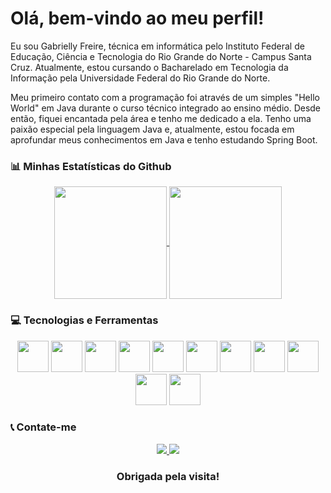 # Olá, bem-vindo ao meu perfil!

Eu sou Gabrielly Freire, técnica em informática pelo Instituto Federal de Educação, Ciência e Tecnologia do Rio Grande do Norte - Campus Santa Cruz. Atualmente, estou cursando o Bacharelado em Tecnologia da Informação pela Universidade Federal do Rio Grande do Norte.

Meu primeiro contato com a programação foi através de um simples "Hello World" em Java durante o curso técnico integrado ao ensino médio. Desde então, fiquei encantada pela área e tenho me dedicado a ela. Tenho uma paixão especial pela linguagem Java e, atualmente, estou focada em aprofundar meus conhecimentos em Java e tenho estudando Spring Boot.

### :bar_chart: Minhas Estatísticas do Github
<div align="center">
<a href="https://github.com/anuraghazra/github-readme-stats">
	<img height=180 align="center" src="https://github-readme-stats.vercel.app/api?username=gabrielly-freire&theme=cobalt" />
</a>
<a href="https://github.com/gabrielly-freire/convoychat">
	<img height=180 align="center" src="https://github-readme-stats.vercel.app/api/top-langs?username=gabrielly-freire&layout=compact&langs_count=8&card_width=320&theme=cobalt" />
</a>
</div>

### :computer: Tecnologias e Ferramentas
<div align="center">
	<img src="https://cdn.jsdelivr.net/gh/devicons/devicon/icons/java/java-original.svg" height=50px>
	<img src="https://cdn.jsdelivr.net/gh/devicons/devicon/icons/javascript/javascript-original.svg" height=50px>
	<img src="https://cdn.jsdelivr.net/gh/devicons/devicon/icons/python/python-original.svg" height=50px>
	<img src="https://cdn.jsdelivr.net/gh/devicons/devicon/icons/html5/html5-original.svg" height=50px>
	<img src="https://cdn.jsdelivr.net/gh/devicons/devicon/icons/css3/css3-original.svg" height=50px>
	<img src="https://cdn.jsdelivr.net/gh/devicons/devicon/icons/bootstrap/bootstrap-original.svg" height=50px>
	<img src="https://cdn.jsdelivr.net/gh/devicons/devicon/icons/markdown/markdown-original.svg" height=50px>
	<img src="https://cdn.jsdelivr.net/gh/devicons/devicon/icons/jest/jest-plain.svg" height=50px>
	<img src="https://cdn.jsdelivr.net/gh/devicons/devicon/icons/mysql/mysql-original.svg" height=50px>
	<img src="https://cdn.jsdelivr.net/gh/devicons/devicon/icons/git/git-original.svg" height=50px>
	<img src="https://cdn.jsdelivr.net/gh/devicons/devicon/icons/spring/spring-original.svg" height=50px>
</div>

### :telephone_receiver: Contate-me
<div align="center">
	<a href="mailto:gabylopesfreire@gmail.com">
		<img src="https://img.shields.io/badge/Gmail-D14836?style=for-the-badge&logo=gmail&logoColor=white">
	</a>
	<a href="https://www.linkedin.com/in/gabrielly-freire/">
		<img src="https://img.shields.io/badge/LinkedIn-0077B5?style=for-the-badge&logo=linkedin&logoColor=white">
	</a>
</div>

<h3 align="center"> Obrigada pela visita!</h3>
